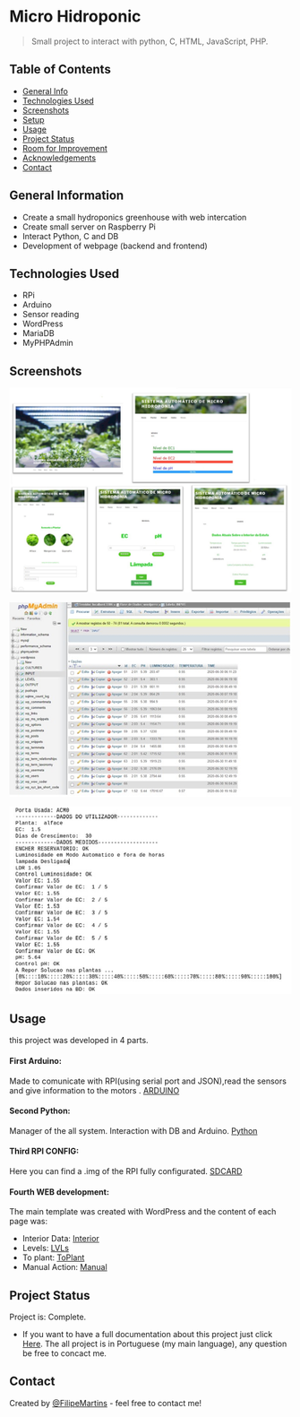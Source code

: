 # Micro Hidroponic
> Small project to interact with python, C, HTML, JavaScript, PHP.

## Table of Contents
* [General Info](#general-information)
* [Technologies Used](#technologies-used)
* [Screenshots](#screenshots)
* [Setup](#setup)
* [Usage](#usage)
* [Project Status](#project-status)
* [Room for Improvement](#room-for-improvement)
* [Acknowledgements](#acknowledgements)
* [Contact](#contact)
<!-- * [License](#license) -->


## General Information
- Create a small hydroponics greenhouse with web intercation
- Create small server on Raspberry Pi
- Interact Python, C and DB
- Development of webpage (backend and frontend)

## Technologies Used
- RPi
- Arduino
- Sensor reading
- WordPress
- MariaDB
- MyPHPAdmin


## Screenshots

<div align="center">

![screenshot1](/img/Web.jpg)

![screenshot2](/img/DB.jpg)

![screenshot2](/img/shell.jpg)

</div>



## Usage
this project was developed in 4 parts.

#### First Arduino:
Made to comunicate with RPI(using serial port and JSON),read the sensors and give information to the motors .
[ARDUINO](.Arduino_Final.ino)

#### Second Python:
Manager of the all system. Interaction with DB and Arduino.
[Python](.Gestor_Final.ino)

#### Third RPI CONFIG:
Here you can find a .img of the RPI fully configurated.
[SDCARD](.Filipe.img)

#### Fourth WEB development:
The main template was created with WordPress and the content of each page was:
 - Interior Data: [Interior](.Dados_interior.html)
 - Levels: [LVLs](.NIveis.html)
 - To plant: [ToPlant](.Plantar.html)
 - Manual Action: [Manual](.Manual.html)

## Project Status

Project is: Complete.
* If you want to have a full documentation about this project just click [Here](.FilipeMartins_RelatorioFinal.docx).
The all project is in Portuguese (my main language), any question be free to concact me.


## Contact
Created by [@FilipeMartins](https://www.linkedin.com/in/filipe-martins-541088b0/) - feel free to contact me!
